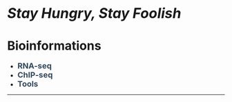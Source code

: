 <!-- 去除页面超链接下划线 -->
<style>
	a{text-decoration: none}
	<!-- 设置链接点击前后一致 -->
	a:link {color: #34495E}
	a:visited{color: #34495E}
</style>

<i class="fa fa-grin-squint-tears fa-4x"><font size=6>  **Stay Hungry, Stay Foolish**</font></i>
# Bioinformations
 - <font size=4>[**RNA-seq**]()</font>
 - <font size=4>[**ChIP-seq**]()</font>
 - <font size=4>[**Tools**]()</font>
 
 
 ***

<!-- Font Awesome icos -->
<script src="https://kit.fontawesome.com/c4fad3abee.js" crossorigin="anonymous"></script>
